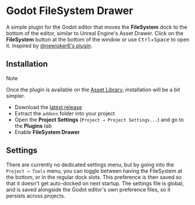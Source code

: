 # Godot FileSystem Drawer

A simple plugin for the Godot editor that moves the **FileSystem** dock to the bottom of the editor, similar to Unreal Engine's Asset Drawer. Click on the **FileSystem** button at the bottom of the window or use <kbd>Ctrl</kbd>+<kbd>Space</kbd> to open it. Inspired by [@newjoker6's plugin](https://github.com/newjoker6/Asset-Drawer/).

## Installation

> [!NOTE]
> Once the plugin is available on the [Asset Library](https://godotengine.org/asset-library/), installation will be a bit simpler.

- Download the [latest release](https://github.com/jakobbouchard/godot-filesystem-drawer/releases/latest)
- Extract the `addons` folder into your project
- Open the **Project Settings** (`Project → Project Settings...`) and go to the **Plugins** tab
- Enable **FileSystem Drawer**

## Settings

There are currently no dedicated settings menu, but by going into the `Project → Tools` menu, you can toggle between having the FileSystem at the bottom, or in the regular dock slots. This preference is then saved so that it doesn't get auto-docked on next startup. The settings file is global, and is saved alongside the Godot editor's own preference files, so it persists across projects.
